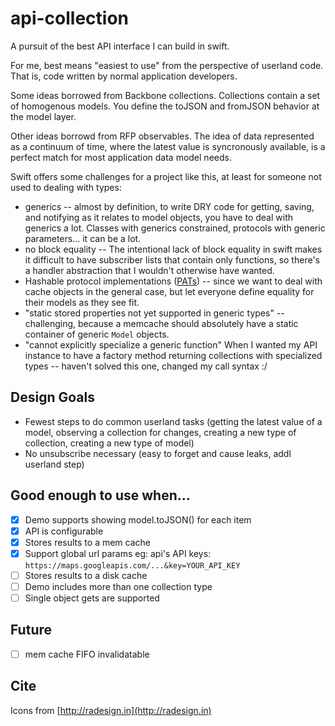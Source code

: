 # api-collection

A pursuit of the best API interface I can build in swift.

For me, best means "easiest to use" from the perspective of userland code. That is, code written by normal application developers.

Some ideas borrowed from Backbone collections. Collections contain a set of homogenous models. You define the toJSON and fromJSON behavior at the model layer.

Other ideas borrowd from RFP observables. The idea of data represented as a continuum of time, where the latest value is syncronously available, is a perfect match for most application data model needs.

Swift offers some challenges for a project like this, at least for someone not used to dealing with types:

* generics -- almost by definition, to write DRY code for getting, saving, and notifying as it relates to model objects, you have to deal with generics a lot. Classes with generics constrained, protocols with generic parameters... it can be a lot.
* no block equality -- The intentional lack of block equality in swift makes it difficult to have subscriber lists that contain only functions, so there's a handler abstraction that I wouldn't otherwise have wanted.
* Hashable protocol implementations ([PATs](https://www.youtube.com/watch?v=XWoNjiSPqI8)) -- since we want to deal with cache objects in the general case, but let everyone define equality for their models as they see fit.
* "static stored properties not yet supported in generic types" -- challenging, because a memcache should absolutely have a static container of generic `Model` objects.
* "cannot explicitly specialize a generic function" When I wanted my API instance to have a factory method returning collections with specialized types -- haven't solved this one, changed my call syntax :/

## Design Goals

* Fewest steps to do common userland tasks (getting the latest value of a model, observing a collection for changes, creating a new type of collection, creating a new type of model)
* No unsubscribe necessary (easy to forget and cause leaks, addl userland step)


## Good enough to use when...

- [x] Demo supports showing model.toJSON() for each item
- [x] API is configurable
- [x] Stores results to a mem cache
- [x] Support global url params eg: api's API keys: `https://maps.googleapis.com/...&key=YOUR_API_KEY`
- [ ] Stores results to a disk cache
- [ ] Demo includes more than one collection type
- [ ] Single object gets are supported

## Future
- [ ] mem cache FIFO invalidatable

## Cite

Icons from [http://radesign.in](http://radesign.in)